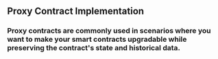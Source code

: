 ## Proxy Contract Implementation
### Proxy contracts are commonly used in scenarios where you want to make your smart contracts upgradable while preserving the contract's state and historical data.